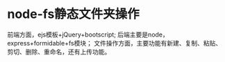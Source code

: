 # node-fs静态文件夹操作
前端方面，ejs模板+jQuery+bootscript;
后端主要是node，express+formidable+fs模块；
文件操作方面，主要功能有新建、复制、粘贴、剪切、删除、重命名，还有上传功能。

